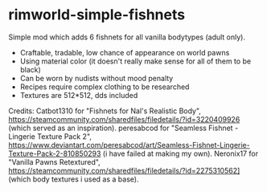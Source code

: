 # rimworld-simple-fishnets
Simple mod which adds 6 fishnets for all vanilla bodytypes (adult only).

* Craftable, tradable, low chance of appearance on world pawns
* Using material color (it doesn't really make sense for all of them to be black)
* Can be worn by nudists without mood penalty
* Recipes require complex clothing to be researched
* Textures are 512*512, dds included

Credits:
Catbot1310 for "Fishnets for Nal's Realistic Body", https://steamcommunity.com/sharedfiles/filedetails/?id=3220409926 (which served as an inspiration).
peresabcod for "Seamless Fishnet - Lingerie Texture Pack 2", https://www.deviantart.com/peresabcod/art/Seamless-Fishnet-Lingerie-Texture-Pack-2-810850293 (i have failed at making my own).
Neronix17 for "Vanilla Pawns Retextured", https://steamcommunity.com/sharedfiles/filedetails/?id=2275310562] (which body textures i used as a base).
